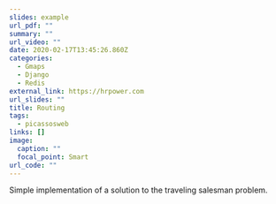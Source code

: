```yaml
---
slides: example
url_pdf: ""
summary: ""
url_video: ""
date: 2020-02-17T13:45:26.860Z
categories:
  - Gmaps
  - Django
  - Redis
external_link: https://hrpower.com
url_slides: ""
title: Routing
tags:
  - picassosweb
links: []
image:
  caption: ""
  focal_point: Smart
url_code: ""
---
```

Simple implementation of a solution to the traveling salesman problem.